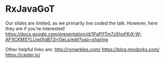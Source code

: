 # RxJavaGoT

Our slides are limited, as we primarily live coded the talk.  However, here they are if you're interested!
https://docs.google.com/presentation/d/1PaPi1Tm7z5hoFKiX-W-AF1ICKMSYLUwtXgB72rrGeLs/edit?usp=sharing

Other helpful links are:
http://rxmarbles.com/
https://blog.mindorks.com/
https://caster.io/
